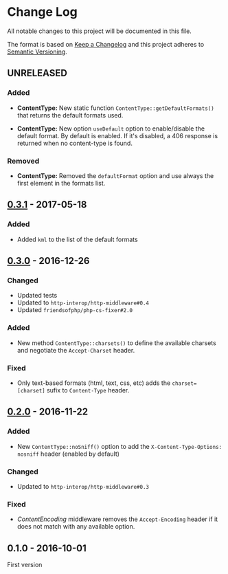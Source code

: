# Change Log
All notable changes to this project will be documented in this file.

The format is based on [Keep a Changelog](http://keepachangelog.com/) 
and this project adheres to [Semantic Versioning](http://semver.org/).

## UNRELEASED

### Added

* **ContentType:** New static function `ContentType::getDefaultFormats()` that returns the default formats used.

* **ContentType:** New option `useDefault` option to enable/disable the default format. By default is enabled. If it's disabled, a 406 response is returned when no content-type is found.

### Removed

* **ContentType:** Removed the `defaultFormat` option and use always the first element in the formats list.

## [0.3.1] - 2017-05-18

### Added

* Added `kml` to the list of the default formats

## [0.3.0] - 2016-12-26

### Changed

* Updated tests
* Updated to `http-interop/http-middleware#0.4`
* Updated `friendsofphp/php-cs-fixer#2.0`

### Added

* New method `ContentType::charsets()` to define the available charsets and negotiate the `Accept-Charset` header.

### Fixed

* Only text-based formats (html, text, css, etc) adds the `charset=[charset]` sufix to `Content-Type` header.

## [0.2.0] - 2016-11-22

### Added

* New `ContentType::noSniff()` option to add the `X-Content-Type-Options: nosniff` header (enabled by default)

### Changed

* Updated to `http-interop/http-middleware#0.3`

### Fixed

* *ContentEncoding* middleware removes the `Accept-Encoding` header if it does not match with any available option.

## 0.1.0 - 2016-10-01

First version

[0.3.1]: https://github.com/middlewares/negotiation/compare/v0.3.0...v0.3.1
[0.3.0]: https://github.com/middlewares/negotiation/compare/v0.2.0...v0.3.0
[0.2.0]: https://github.com/middlewares/negotiation/compare/v0.1.0...v0.2.0
